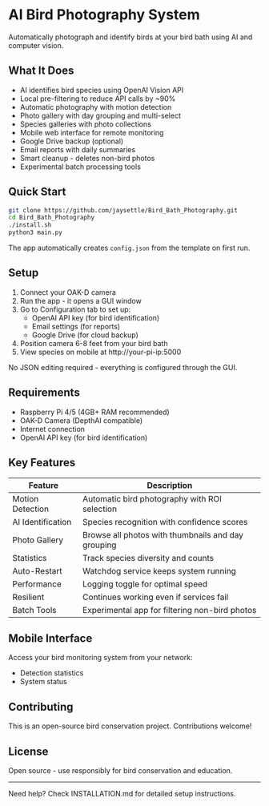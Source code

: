 # AI Bird Photography System

Automatically photograph and identify birds at your bird bath using AI and computer vision.

## What It Does

- AI identifies bird species using OpenAI Vision API
- Local pre-filtering to reduce API calls by ~90%
- Automatic photography with motion detection  
- Photo gallery with day grouping and multi-select
- Species galleries with photo collections
- Mobile web interface for remote monitoring
- Google Drive backup (optional)
- Email reports with daily summaries
- Smart cleanup - deletes non-bird photos
- Experimental batch processing tools

## Quick Start

```bash
git clone https://github.com/jaysettle/Bird_Bath_Photography.git
cd Bird_Bath_Photography
./install.sh
python3 main.py
```

The app automatically creates `config.json` from the template on first run.

## Setup

1. Connect your OAK-D camera
2. Run the app - it opens a GUI window
3. Go to Configuration tab to set up:
   - OpenAI API key (for bird identification)
   - Email settings (for reports)  
   - Google Drive (for cloud backup)
4. Position camera 6-8 feet from your bird bath
5. View species on mobile at http://your-pi-ip:5000

No JSON editing required - everything is configured through the GUI.

## Requirements

- Raspberry Pi 4/5 (4GB+ RAM recommended)
- OAK-D Camera (DepthAI compatible)
- Internet connection
- OpenAI API key (for bird identification)

## Key Features

| Feature | Description |
|---------|-------------|
| Motion Detection | Automatic bird photography with ROI selection |
| AI Identification | Species recognition with confidence scores |
| Photo Gallery | Browse all photos with thumbnails and day grouping |
| Statistics | Track species diversity and counts |
| Auto-Restart | Watchdog service keeps system running |
| Performance | Logging toggle for optimal speed |
| Resilient | Continues working even if services fail |
| Batch Tools | Experimental app for filtering non-bird photos |

## Mobile Interface

Access your bird monitoring system from your network:  
- Detection statistics
- System status

## Contributing

This is an open-source bird conservation project. Contributions welcome!

## License

Open source - use responsibly for bird conservation and education.

---

Need help? Check INSTALLATION.md for detailed setup instructions.
